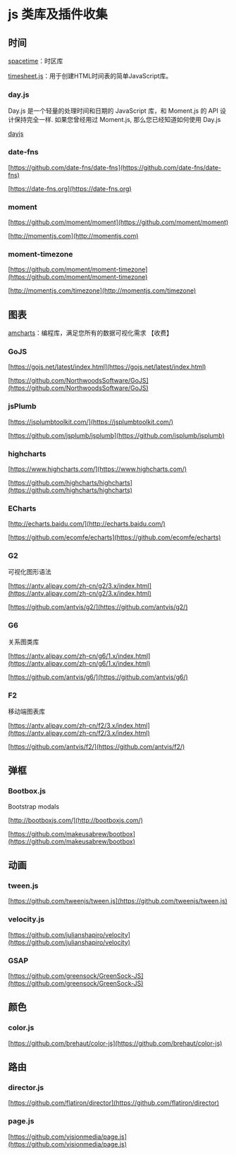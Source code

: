 # js 类库及插件收集

## 时间

[spacetime](https://github.com/spencermountain/spacetime)：时区库

[timesheet.js](https://github.com/sbstjn/timesheet.js)：用于创建HTML时间表的简单JavaScript库。

### day.js

Day.js 是一个轻量的处理时间和日期的 JavaScript 库，和 Moment.js 的 API 设计保持完全一样. 如果您曾经用过 Moment.js, 那么您已经知道如何使用 Day.js

[dayjs](https://github.com/iamkun/dayjs)

### date-fns

[https://github.com/date-fns/date-fns](https://github.com/date-fns/date-fns)

[https://date-fns.org](https://date-fns.org)

### moment

[https://github.com/moment/moment](https://github.com/moment/moment)

[http://momentjs.com](http://momentjs.com)

### moment-timezone

[https://github.com/moment/moment-timezone](https://github.com/moment/moment-timezone)

[http://momentjs.com/timezone](http://momentjs.com/timezone)

## 图表

[amcharts](https://www.amcharts.com/)：编程库，满足您所有的数据可视化需求 【收费】

### GoJS

[https://gojs.net/latest/index.html](https://gojs.net/latest/index.html)

[https://github.com/NorthwoodsSoftware/GoJS](https://github.com/NorthwoodsSoftware/GoJS)

### jsPlumb

[https://jsplumbtoolkit.com/](https://jsplumbtoolkit.com/)

[https://github.com/jsplumb/jsplumb](https://github.com/jsplumb/jsplumb)

### highcharts

[https://www.highcharts.com/](https://www.highcharts.com/)

[https://github.com/highcharts/highcharts](https://github.com/highcharts/highcharts)

### ECharts

[http://echarts.baidu.com/](http://echarts.baidu.com/)

[https://github.com/ecomfe/echarts](https://github.com/ecomfe/echarts)

### G2

可视化图形语法

[https://antv.alipay.com/zh-cn/g2/3.x/index.html](https://antv.alipay.com/zh-cn/g2/3.x/index.html)

[https://github.com/antvis/g2/](https://github.com/antvis/g2/)

### G6

关系图类库

[https://antv.alipay.com/zh-cn/g6/1.x/index.html](https://antv.alipay.com/zh-cn/g6/1.x/index.html)

[https://github.com/antvis/g6/](https://github.com/antvis/g6/)

### F2

移动端图表库

[https://antv.alipay.com/zh-cn/f2/3.x/index.html](https://antv.alipay.com/zh-cn/f2/3.x/index.html)

[https://github.com/antvis/f2/](https://github.com/antvis/f2/)

## 弹框

### Bootbox.js

Bootstrap modals

[http://bootboxjs.com/](http://bootboxjs.com/)

[https://github.com/makeusabrew/bootbox](https://github.com/makeusabrew/bootbox)

## 动画

### tween.js

[https://github.com/tweenjs/tween.js](https://github.com/tweenjs/tween.js)

### velocity.js

[https://github.com/julianshapiro/velocity](https://github.com/julianshapiro/velocity)

### GSAP

[https://github.com/greensock/GreenSock-JS](https://github.com/greensock/GreenSock-JS)

## 颜色

### color.js

[https://github.com/brehaut/color-js](https://github.com/brehaut/color-js)

## 路由

### director.js

[https://github.com/flatiron/director](https://github.com/flatiron/director)

### page.js

[https://github.com/visionmedia/page.js](https://github.com/visionmedia/page.js)